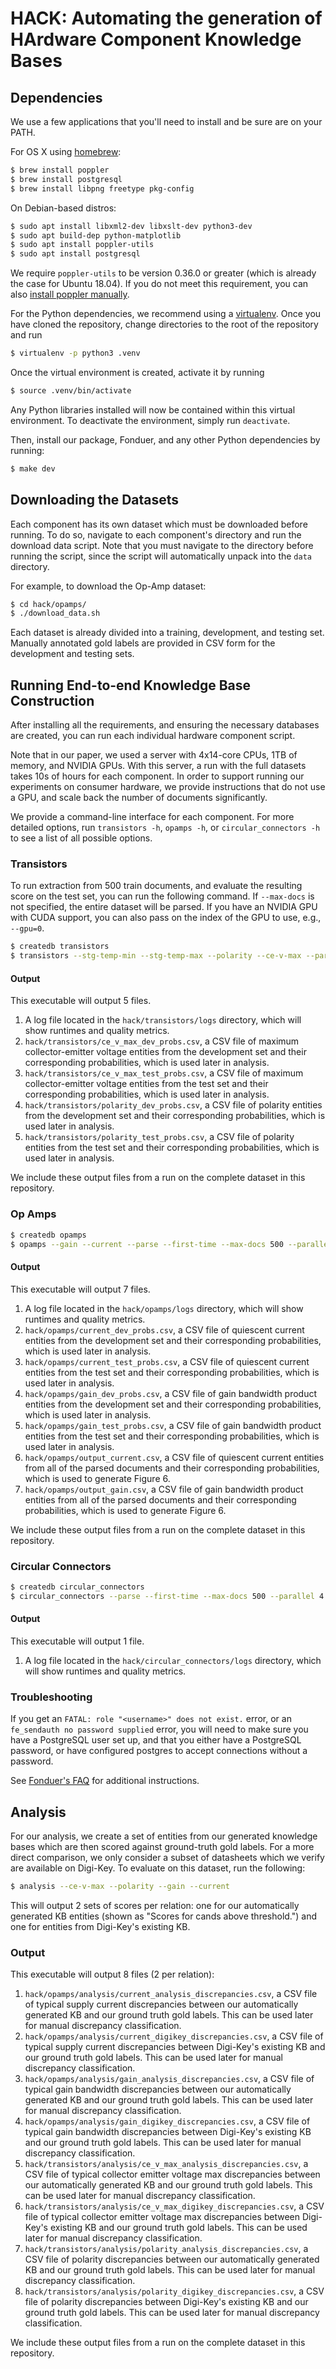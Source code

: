 # HACK: Automating the generation of HArdware Component Knowledge Bases

## Dependencies

We use a few applications that you'll need to install and be sure are on your
PATH.

For OS X using [homebrew](https://brew.sh):

```bash
$ brew install poppler
$ brew install postgresql
$ brew install libpng freetype pkg-config
```

On Debian-based distros:

```bash
$ sudo apt install libxml2-dev libxslt-dev python3-dev
$ sudo apt build-dep python-matplotlib
$ sudo apt install poppler-utils
$ sudo apt install postgresql
```

We require `poppler-utils` to be version 0.36.0 or greater (which is already
the case for Ubuntu 18.04). If you do not meet this requirement, you can also
[install poppler manually](https://poppler.freedesktop.org/).

For the Python dependencies, we recommend using a
[virtualenv](https://virtualenv.pypa.io/en/stable/). Once you have cloned the
repository, change directories to the root of the repository and run

```bash
$ virtualenv -p python3 .venv
```

Once the virtual environment is created, activate it by running

```bash
$ source .venv/bin/activate
```

Any Python libraries installed will now be contained within this virtual
environment. To deactivate the environment, simply run `deactivate`.

Then, install our package, Fonduer, and any other Python dependencies by running:

```bash
$ make dev
```

## Downloading the Datasets

Each component has its own dataset which must be downloaded before running. To
do so, navigate to each component's directory and run the download data script.
Note that you must navigate to the directory before running the script, since
the script will automatically unpack into the `data` directory.

For example, to download the Op-Amp dataset:

```bash
$ cd hack/opamps/
$ ./download_data.sh
```

Each dataset is already divided into a training, development, and testing set.
Manually annotated gold labels are provided in CSV form for the development and
testing sets.

## Running End-to-end Knowledge Base Construction

After installing all the requirements, and ensuring the necessary databases
are created, you can run each individual hardware component script.

Note that in our paper, we used a server with 4x14-core CPUs, 1TB of memory, and
NVIDIA GPUs. With this server, a run with the full datasets takes 10s of hours
for each component. In order to support running our experiments on consumer
hardware, we provide instructions that do not use a GPU, and scale back the
number of documents significantly.

We provide a command-line interface for each component. For more detailed
options, run `transistors -h`, `opamps -h`, or `circular_connectors -h` to see a
list of all possible options.

### Transistors

To run extraction from 500 train documents, and evaluate the resulting score on
the test set, you can run the following command. If `--max-docs` is not
specified, the entire dataset will be parsed. If you have an NVIDIA GPU with
CUDA support, you can also pass on the index of the GPU to use, e.g., `--gpu=0`.

```bash
$ createdb transistors
$ transistors --stg-temp-min --stg-temp-max --polarity --ce-v-max --parse --first-time --max-docs 500 --parallel 4 --conn-string="postgresql://<user>:<pw>@<host>:<port>/transistors"
```

#### Output
This executable will output 5 files.
1. A log file located in the `hack/transistors/logs` directory, which will show
   runtimes and quality metrics.
2. `hack/transistors/ce_v_max_dev_probs.csv`, a CSV file of maximum
   collector-emitter voltage entities from the development set and their
   corresponding probabilities, which is used later in analysis.
3. `hack/transistors/ce_v_max_test_probs.csv`, a CSV file of maximum
   collector-emitter voltage entities from the test set and their corresponding
   probabilities, which is used later in analysis.
4. `hack/transistors/polarity_dev_probs.csv`, a CSV file of polarity entities
   from the development set and their corresponding probabilities, which is used
   later in analysis.
5. `hack/transistors/polarity_test_probs.csv`, a CSV file of polarity entities
   from the test set and their corresponding probabilities, which is used
   later in analysis.

We include these output files from a run on the complete dataset in this
repository.


### Op Amps

```bash
$ createdb opamps
$ opamps --gain --current --parse --first-time --max-docs 500 --parallel 4 --conn-string="postgresql://<user>:<pw>@<host>:<port>/opamps"
```

#### Output
This executable will output 7 files.
1. A log file located in the `hack/opamps/logs` directory, which will show
   runtimes and quality metrics.
2. `hack/opamps/current_dev_probs.csv`, a CSV file of quiescent current entities
   from the development set and their corresponding probabilities, which is used
   later in analysis.
3. `hack/opamps/current_test_probs.csv`, a CSV file of quiescent current
   entities from the test set and their corresponding probabilities, which is
   used later in analysis.
4. `hack/opamps/gain_dev_probs.csv`, a CSV file of gain bandwidth product
   entities from the development set and their corresponding probabilities,
   which is used later in analysis.
5. `hack/opamps/gain_test_probs.csv`, a CSV file of gain bandwidth product
   entities from the test set and their corresponding probabilities, which is
   used later in analysis.
6. `hack/opamps/output_current.csv`, a CSV file of quiescent current entities
   from all of the parsed documents and their corresponding probabilities, which
   is used to generate Figure 6.
7. `hack/opamps/output_gain.csv`, a CSV file of gain bandwidth product entities
   from all of the parsed documents and their corresponding probabilities, which
   is used to generate Figure 6.

We include these output files from a run on the complete dataset in this
repository.

### Circular Connectors

```bash
$ createdb circular_connectors
$ circular_connectors --parse --first-time --max-docs 500 --parallel 4 --conn-string="postgresql://<user>:<pw>@<host>:<port>/circular_connectors"
```

#### Output
This executable will output 1 file.
1. A log file located in the `hack/circular_connectors/logs` directory, which
   will show runtimes and quality metrics.

### Troubleshooting

If you get an `FATAL: role "<username>" does not exist.` error, or an
`fe_sendauth no password supplied` error, you will need to make sure you have a
PostgreSQL user set up, and that you either have a PostgreSQL password, or have
configured postgres to accept connections without a password.

See [Fonduer's FAQ](https://fonduer.readthedocs.io/en/latest/user/faqs.html#)
for additional instructions.

## Analysis
For our analysis, we create a set of entities from our generated knowledge bases
which are then scored against ground-truth gold labels. For a more direct
comparison, we only consider a subset of datasheets which we verify are
available on Digi-Key. To evaluate on this dataset, run the following:

```bash
$ analysis --ce-v-max --polarity --gain --current
```

This will output 2 sets of scores per relation: one for our automatically
generated KB entities (shown as "Scores for cands above threshold.") and one for
entities from Digi-Key's existing KB.

### Output
This executable will output 8 files (2 per relation):
1. `hack/opamps/analysis/current_analysis_discrepancies.csv`, a CSV file of
   typical supply current discrepancies between our automatically generated KB
   and our ground truth gold labels. This can be used later for manual
   discrepancy classification.
2. `hack/opamps/analysis/current_digikey_discrepancies.csv`, a CSV file of
   typical supply current discrepancies between Digi-Key's existing KB
   and our ground truth gold labels. This can be used later for manual
   discrepancy classification.
3. `hack/opamps/analysis/gain_analysis_discrepancies.csv`, a CSV file of
   typical gain bandwidth discrepancies between our automatically generated KB
   and our ground truth gold labels. This can be used later for manual
   discrepancy classification.
4. `hack/opamps/analysis/gain_digikey_discrepancies.csv`, a CSV file of
   typical gain bandwidth discrepancies between Digi-Key's existing KB and our
   ground truth gold labels. This can be used later for manual discrepancy
   classification.
5. `hack/transistors/analysis/ce_v_max_analysis_discrepancies.csv`, a CSV file of
   typical collector emitter voltage max discrepancies between our automatically
   generated KB and our ground truth gold labels. This can be used later for
   manual discrepancy classification.
6. `hack/transistors/analysis/ce_v_max_digikey_discrepancies.csv`, a CSV file of
   typical collector emitter voltage max discrepancies between Digi-Key's
   existing KB and our ground truth gold labels. This can be used later for
   manual discrepancy classification.
7. `hack/transistors/analysis/polarity_analysis_discrepancies.csv`, a CSV file of
   polarity discrepancies between our automatically generated KB and our ground
   truth gold labels. This can be used later for manual discrepancy
   classification.
8. `hack/transistors/analysis/polarity_digikey_discrepancies.csv`, a CSV file of
   polarity discrepancies between Digi-Key's existing KB and our ground truth
   gold labels. This can be used later for manual discrepancy classification.

We include these output files from a run on the complete dataset in this
repository.
